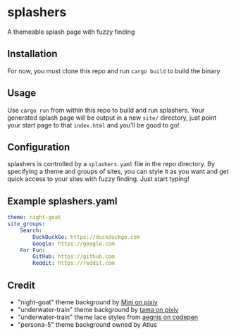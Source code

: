 # splashers

A themeable splash page with fuzzy finding

## Installation

For now, you must clone this repo and run `cargo build` to build the binary

## Usage

Use `cargo run` from within this repo to build and run splashers. Your generated splash page will be output in a new `site/` directory, just point your start page to that `index.html` and you'll be good to go!

## Configuration

splashers is controlled by a `splashers.yaml` file in the repo directory. By specifying a theme and groups of sites, you can style it as you want and get quick access to your sites with fuzzy finding. Just start typing!

## Example splashers.yaml

```yaml
theme: night-goat
site_groups:
    Search:
        DuckDuckGo: https://duckduckgo.com
        Google: https://google.com
    For Fun:
        GitHub: https://github.com
        Reddit: https://reddit.com
```

## Credit
- "night-goat" theme background by [Mini on pixiv](https://www.pixiv.net/en/artworks/75632428)
- "underwater-train" theme background by [tama on pixiv](https://www.pixiv.net/en/artworks/63318516)
- "underwater-train" theme lace styles from [aegnis on codepen](https://codepen.io/aegnis/pen/bBpWGR)
- "persona-5" theme background owned by Atlus
